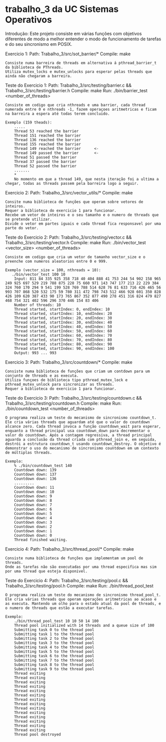 # trabalho_3 da UC Sistemas Operativos

Introdução:
    Este projeto consiste em várias funções com objetivos diferentes de modo a melhor entender o modo de funcionamento de tarefas e do seu sincronismo em POSIX.

Exercicio 1:
    Path: Trabalho_3/src/sot_barrier/*
    Compile: make

    Consiste numa barreira de threads em alternativa á pthread_barrier_t da biblioteca de PThreads.
    Utiliza mutex_locks e mutex_unlocks para esperar pelas threads que ainda não chegaram a barreira.

Teste do Exercicio 1:
    Path: Trabalho_3/src/testing/barrier.c && Trabalho_3/src/testing/barrier.h
    Compile: make
    Run: ./bin/barrier_test <number_of_threads>

    Consiste em codigo que cria nthreads e uma barrier, cada thread numerada entre 0 e nthreads -1, fazem operaçoes aritmetricas e ficam na barreira a espera até todas terem concluido.

    Exemplo (159 theads):
        .....
        Thread 53 reached the barrier
        Thread 151 reached the barrier
        Thread 136 reached the barrier
        Thread 155 reached the barrier
        Thread 149 reached the barrier      <-
        Thread 149 passed the barrier       <-
        Thread 51 passed the barrier
        Thread 37 passed the barrier
        Thread 52 passed the barrier
        .......
        *
        No momento em que a thread 149, que nesta iteração foi a ultima a chegar, todas as threads passem pela barreira logo a seguir.

Exercicio 2:
    Path: Trabalho_3/src/vector_utils/*
    Compile: make

    Consite numa biblioteca de funções que operam sobre vetores de inteiros.
    Requer a biblioteca do exercicio 1 para funcionar.
    Recebe um vetor de inteiros e o seu tamanho e o numero de threads que se pretende utilizar.
    Divide o vetor em partes iguais e cada thread fica responsavel por uma parte do vetor.




Teste do Exercicio 2:
    Path: Trabalho_3/src/testing/vector.c && Trabalho_3/src/testing/vector.h
    Compile: make
    Run: ./bin/vector_test <vector_size> <number_of_threads>

    Consiste em codigo que cria um vetor de tamanho vector_size e o preenche com numeros aleatorios entre 0 e 999.

    Exemplo (vector_size = 100, nthreads = 10):
       ./bin/vector_test 100 10
        Input: 811 84 335 925 358 718 40 404 888 41 753 244 54 902 158 965 249 925 697 529 219 788 875 228 75 660 971 143 747 177 213 22 229 384 324 760 170 294 9 541 199 528 769 788 514 628 76 81 633 716 426 465 56 993 707 868 520 532 175 59 780 311 472 798 743 512 466 928 601 350 828 426 109 620 387 433 90 173 765 867 352 877 490 278 451 316 824 479 827 468 754 321 402 596 296 370 446 154 83 406 
        Number of threads: 10
        Thread started, startIndex: 0, endIndex: 10
        Thread started, startIndex: 10, endIndex: 20
        Thread started, startIndex: 20, endIndex: 30
        Thread started, startIndex: 30, endIndex: 40
        Thread started, startIndex: 40, endIndex: 50
        Thread started, startIndex: 50, endIndex: 60
        Thread started, startIndex: 60, endIndex: 70
        Thread started, startIndex: 70, endIndex: 80
        Thread started, startIndex: 80, endIndex: 90
        Thread started, startIndex: 90, endIndex: 100
        Output: 993 ... 993 

Exercicio 3:
    Path: Trabalho_3/src/countdown/*
    Compile: make

    Consiste numa biblioteca de funções que criam um contdown para um conjunto de threads e as executa.
    Utiliza funçoes de biblioteca tipo pthread_mutex_lock e pthread_mutex_unlock para sincronizar as threads.
    Requer a biblioteca do exercicio 1 para funcionar.

Teste do Exercicio 3:
    Path: Trabalho_3/src/testing/countdown.c && Trabalho_3/src/testing/countdown.h
    Compile: make
    Run: ./bin/countdown_test <number_of_threads>

    O programa realiza um teste do mecanismo de sincronismo countdown_t. Ele cria várias threads que aguardam até que o valor do countdown alcance zero. Cada thread invoca a função countdown_wait para esperar, enquanto a thread principal usa countdown_down para decrementar o valor do countdown. Após a contagem regressiva, a thread principal aguarda a conclusão da thread criada com pthread_join e, em seguida, destrói a estrutura countdown_t usando countdown_destroy. O objetivo é demonstrar o uso do mecanismo de sincronismo countdown em um contexto de múltiplas threads.

    Exemplo:
        % ./bin/countdown_test 140
        Countdown down: 139
        Countdown down: 137
        Countdown down: 136
        .........
        Countdown down: 11
        Countdown down: 10
        Countdown down: 9
        Countdown down: 8
        Countdown down: 7
        Countdown down: 6
        Countdown down: 5
        Countdown down: 4
        Countdown down: 3
        Countdown down: 2
        Countdown down: 1
        Countdown down: 0
        Thread finished waiting.

Exercicio 4:
    Path: Trabalho_3/src/thread_pool/*
    Compile: make

    Consiste numa biblioteca de funções que implementam um pool de threads.
    Onde as tarefas não são executadas por uma thread especifica mas sim por uma thread que esteja disponivel.

Teste do Exercicio 4:
    Path: Trabalho_3/src/testing/pool.c && Trabalho_3/src/testing/pool.h
    Compile: make
    Run: ./bin/thread_pool_test <iterations> <min> <max> <nthreads> <queueDim>

    O programa realiza um teste do mecanismo de sincronismo thread_pool_t. Ele cria várias threads que operam operações aritmetricas ao acaso e as executa. Mantendo um olho para o estado atual da pool de threads, e o numero de threads que estão a executar tarefas.

    Exemplo:
        ./bin/thread_pool_test 10 10 50 14 100 
        Thread pool initialized with 14 threads and a queue size of 100
        Submitting task 0 to the thread pool
        Submitting task 1 to the thread pool
        Submitting task 2 to the thread pool
        Submitting task 3 to the thread pool
        Submitting task 4 to the thread pool
        Submitting task 5 to the thread pool
        Submitting task 6 to the thread pool
        Submitting task 7 to the thread pool
        Submitting task 8 to the thread pool
        Submitting task 9 to the thread pool
        Thread exiting
        Thread exiting
        Thread exiting
        Thread exiting
        Thread exiting
        Thread exiting
        Thread exiting
        Thread exiting
        Thread exiting
        Thread exiting
        Thread exiting
        Thread exiting
        Thread exiting
        Thread exiting
        Thread pool destroyed

